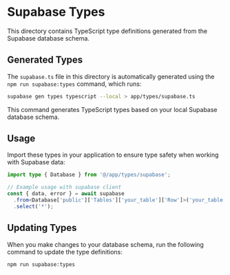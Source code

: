 # Supabase Types

This directory contains TypeScript type definitions generated from the Supabase database schema.

## Generated Types

The `supabase.ts` file in this directory is automatically generated using the `npm run supabase:types` command, which runs:

```bash
supabase gen types typescript --local > app/types/supabase.ts
```

This command generates TypeScript types based on your local Supabase database schema.

## Usage

Import these types in your application to ensure type safety when working with Supabase data:

```typescript
import type { Database } from '@/app/types/supabase';

// Example usage with supabase client
const { data, error } = await supabase
  .from<Database['public']['Tables']['your_table']['Row']>('your_table')
  .select('*');
```

## Updating Types

When you make changes to your database schema, run the following command to update the type definitions:

```bash
npm run supabase:types
```

